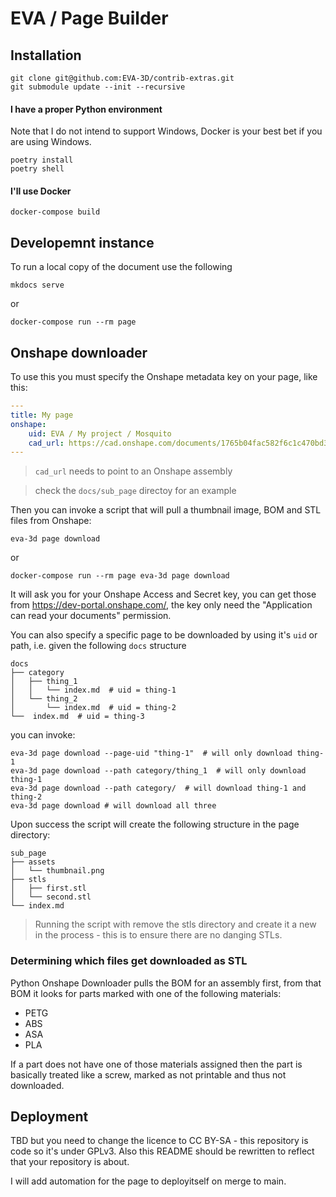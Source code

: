 # EVA / Page Builder

## Installation

```
git clone git@github.com:EVA-3D/contrib-extras.git
git submodule update --init --recursive
```

#### I have a proper Python environment

Note that I do not intend to support Windows, Docker is your best bet if you are using Windows.

```
poetry install
poetry shell
```

#### I'll use Docker

```
docker-compose build
```

## Developemnt instance

To run a local copy of the document use the following

```
mkdocs serve
```
or
```
docker-compose run --rm page
```

## Onshape downloader

To use this you must specify the Onshape metadata key on your page, like this:

```yaml
---
title: My page
onshape: 
    uid: EVA / My project / Mosquito
    cad_url: https://cad.onshape.com/documents/1765b04fac582f6c1c470bd3/w/1cc31596374d6ce51cd23fa9/e/f36b4d773104fcd6926a6641
---
```

> `cad_url` needs to point to an Onshape assembly

> check the `docs/sub_page` directoy for an example

Then you can invoke a script that will pull a thumbnail image, BOM and STL files from Onshape:

```
eva-3d page download
```
or
```
docker-compose run --rm page eva-3d page download
```

It will ask you for your Onshape Access and Secret key, you can get those from https://dev-portal.onshape.com/, the key only need the "Application can read your documents" permission.

You can also specify a specific page to be downloaded by using it's `uid` or path, i.e. given the following `docs` structure 
```
docs
├── category
│   ├── thing_1
│   │   └── index.md  # uid = thing-1
│   └── thing_2
│       └── index.md  # uid = thing-2
└──  index.md  # uid = thing-3
```

you can invoke:

```
eva-3d page download --page-uid "thing-1"  # will only download thing-1
eva-3d page download --path category/thing_1  # will only download thing-1
eva-3d page download --path category/  # will download thing-1 and thing-2
eva-3d page download # will download all three
```

Upon success the script will create the following structure in the page directory:

```
sub_page
├── assets
│   └── thumbnail.png
├── stls
│   ├── first.stl
│   └── second.stl
└── index.md
```

> Running the script with remove the stls directory and create it a new in the process - this is to ensure there are no danging STLs.

### Determining which files get downloaded as STL

Python Onshape Downloader pulls the BOM for an assembly first, from that BOM it looks for parts marked with one of the following materials:

- PETG
- ABS
- ASA
- PLA

If a part does not have one of those materials assigned then the part is basically treated like a screw, marked as not printable and thus not downloaded.


## Deployment

TBD but you need to change the licence to CC BY-SA - this repository is code so it's under GPLv3. Also this README should be rewritten to reflect that your repository is about.

I will add automation for the page to deployitself on merge to main.
